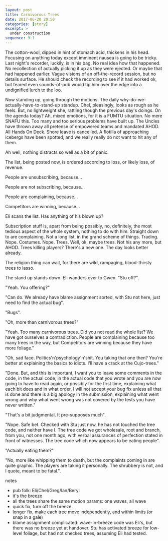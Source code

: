 ```yaml
---
layout: post
title: Carnivorous Trees
date: 2017-06-20 20:50
categories: [story]
excerpt: >
  under construction
sequence: 9.1
---
```

The cotton-wool, dipped in hint of stomach acid, thickens in his head. Focusing on anything today except imminent nausea is going to be tricky. Last night's recorder, luckily, is in his bag. No real idea how that happened. No recollection of actually picking it up as they were ejected. Or maybe that had happened earlier. Vague visions of an off-the-record session, but no details surface. He should check the recording to see if it had worked ok, but feared even sounds-of-pub would tip him over the edge into a undignified lurch to the loo.

Now standing up, going through the motions. The daily why-do-we-actually-have-to-stand-up standup. Chel, pleasingly, looks as rough as he feels. But, no lightweight she, rattling though the previous day's doings. On the agenda today? Ah, mixed emotions, for it is a FUMTU situation. No mere SNAFU this. Too many and too serious problems have built up. The Uncles have thrown away all pretense of empowered teams and mandated AHOD. All Hands On Deck. Shore leave is cancelled. A flotilla of approaching icebergs have been spotted, and we really really do not want to hit any of them.

Ah well, nothing distracts so well as a bit of panic.

The list, being posted now, is ordered according to loss, or likely loss, of revenue.

People are unsubscribing, because...

People are not subscribing, because...

People are complaining, because...

Competitors are winning, because...

Eli scans the list. Has anything of his blown up?

Subscription stuff is, apart from being possibly, no, definitely, the most tedious aspect of the whole system, nothing to do with him. Straight down to are complaining. Not a long list, in the grand scheme of things. Trading. Nope. Costumes. Nope. Trees. Well, ok, maybe trees. Not his any more, but AHOD. Trees killing players? There's a new one. The day looks better already.

The religion thing can wait, for there are wild, rampaging, blood-thirsty trees to lasso.

The stand up stands down. Eli wanders over to Gwen. "Stu off?".

"Yeah. You offering?"

"Can do. We already have blame assignment sorted, with Stu not here, just need to find the actual bug".

"Bugs".

"Oh, more than carnivorous trees?"

"Yeah. Too many carnivorous trees. Did you not read the whole list? We have got ourselves a contradiction. People are complaining because too many trees in the way, but Competitors are winning because they have more foliage."

"Oh, sad face. Politics'n'psychology'n'shit. You taking that one then? You're better at explaining the basics to idiots. I'll have a crack at the Cujo-trees."

"Done. But, and this is important, I want you to leave some comments in the code, in the actual code, in the actual code that you wrote and you are now going to have to read again, or possibly for the first time, explaining what each bit does and in what order. I will not accept your bug fix unless all that is done and there is a big apology in the submission, explaining what went wrong and why what went wrong was not covered by the tests you have never written."

"That's a bit judgmental. It pre-supposes much".

"Nope. Safe bet. Checked with Stu just now, he has not touched the tree code, and neither have I. The tree code we got wholesale, root and branch, from you, not one month ago, with verbal assurances of perfection stated in front of witnesses. The tree code which now appears to be eating people".

"Actually eating them?"

"No, more like whipping them to death, but the complaints coming in are quite graphic. The players are taking it personally. The shrubbery is not, and I quote, meant to be fatal.".

notes

* pub folk: Eli/Chel/Greg/Ian/Beryl
* it's the breeze
* all the trees share the same motion params: one waves, all wave
* quick fix, turn off the breeze.
* longer fix, make each tree move independently, and within limits (or snap in a gale)
* blame assignment complicated: wave-in-breeze code was Eli's, but there was no breeze yet at handover. Stu has activated breeze for low-level foliage, but had not checked trees, assuming Eli had tested.
